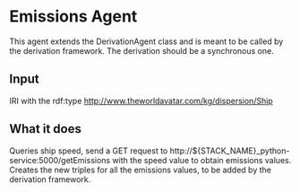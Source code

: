 # Emissions Agent
This agent extends the DerivationAgent class and is meant to be called by the derivation framework. The derivation should be a synchronous one.

## Input
IRI with the rdf:type http://www.theworldavatar.com/kg/dispersion/Ship

## What it does
Queries ship speed, send a GET request to http://${STACK_NAME}_python-service:5000/getEmissions with the speed value to obtain emissions values. Creates the new triples for all the emissions values, to be added by the derivation framework.


